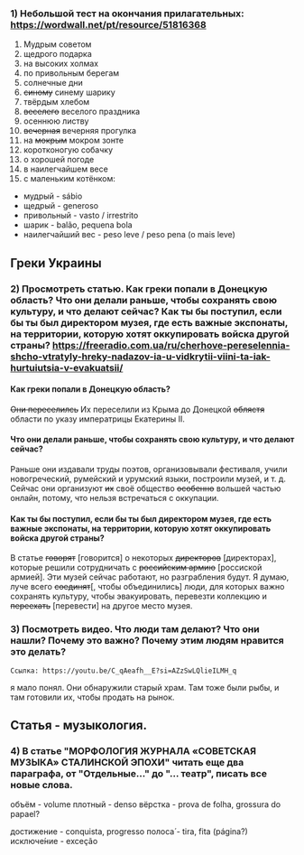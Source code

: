 ### 1) Небольшой тест на окончания прилагательных: https://wordwall.net/pt/resource/51816368

1. Мудрым советом
2. щедрого подарка
3. на высоких холмах
4. по привольным берегам
5. солнечные дни
6. ~~синому~~ синему шарику
7. твёрдым хлебом
8. ~~веселего~~ веселого праздника
9. осеннюю листву
10. ~~вечерная~~ вечерняя прогулка
11. на ~~мокрым~~ мокром зонте
12. коротконогую собачку
13. о хорошей погоде
14. в наилегчайшем весе
15. с маленьким котёнком:

- мудрый - sábio
- щедрый - generoso
- привольный - vasto / irrestrito
- шарик - balão, pequena bola
- наилегчайший вес - peso leve / peso pena (o mais leve)

## Греки Украины 

### 2) Просмотреть статью. Как греки попали в Донецкую область? Что они делали раньше, чтобы сохранять свою культуру, и что делают сейчас? Как ты бы поступил, если бы ты был директором музея, где есть важные экспонаты, на территории, которую хотят оккупировать войска другой страны? https://freeradio.com.ua/ru/cherhove-pereselennia-shcho-vtratyly-hreky-nadazov-ia-u-vidkrytii-viini-ta-iak-hurtuiutsia-v-evakuatsii/ 

#### Как греки попали в Донецкую область? 

~~Они переселилсь~~ Их переселили из Крыма до Донецкой ~~облястя~~ области по указу императрицы Екатерины II.

#### Что они делали раньше, чтобы сохранять свою культуру, и что делают сейчас?

Раньше они издавали труды поэтов, организовывали фестиваля, учили новогреческий, румейский и урумский языки, построили музей, и т. д. Сейчас они организуют ~~их~~ своё общество ~~особенно~~ вольшей частью онлайн, потому, что нельзя встречаться с оккупации.

#### Как ты бы поступил, если бы ты был директором музея, где есть важные экспонаты, на территории, которую хотят оккупировать войска другой страны?

В статье ~~говорят~~ [говорится] о некоторых ~~директоров~~ [директорах], которые решили сотрудничать с ~~российским армию~~ [россиской армией]. Эти музей сейчас работают, но разграбления будут. Я думаю, луче всего ~~соединят~~[, чтобы объединились] люди, для которых важно сохранять культуру, чтобы эвакуировать, перевезти коллекцию и ~~переехать~~ [перевести] на другое место музея. 

### 3) Посмотреть видео. Что люди там делают? Что они нашли? Почему это важно? Почему этим людям нравится это делать?
    Ссылка: https://youtu.be/C_qAeafh__E?si=AZzSwLQlieILMH_q

я мало понял. Они обнаружили старый храм. Там тоже были рыбы, и там готовили их, чтобы продать на рынок.

## Cтатья - музыкология.

### 4) В статье "МОРФОЛОГИЯ ЖУРНАЛА «СОВЕТСКАЯ МУЗЫКА» СТАЛИНСКОЙ ЭПОХИ" читать еще два параграфа, от "Отдельные..." до "... театр", писать все новые слова.

объём - volume
плотный - denso
вёрстка - prova de folha, grossura do papael?

достижение - conquista, progresso
полоса́ - tira, fita (página?)
исключе́ние - exceção
